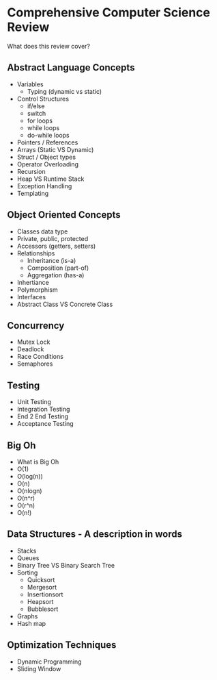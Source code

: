 # Comprehensive Computer Science Review

What does this review cover?

## Abstract Language Concepts

- Variables
  - Typing (dynamic vs static)
- Control Structures
  - if/else
  - switch
  - for loops
  - while loops
  - do-while loops
- Pointers / References
- Arrays (Static VS Dynamic)
- Struct / Object types
- Operator Overloading
- Recursion
- Heap VS Runtime Stack
- Exception Handling
- Templating

## Object Oriented Concepts

- Classes data type
- Private, public, protected
- Accessors (getters, setters)
- Relationships
  - Inheritance (is-a)
  - Composition (part-of)
  - Aggregation (has-a)
- Inhertiance
- Polymorphism
- Interfaces
- Abstract Class VS Concrete Class

## Concurrency

- Mutex Lock
- Deadlock
- Race Conditions
- Semaphores

## Testing

- Unit Testing
- Integration Testing
- End 2 End Testing
- Acceptance Testing

## Big Oh

- What is Big Oh
- O(1)
- O(log(n))
- O(n)
- O(nlogn)
- O(n^r)
- O(r^n)
- O(n!)

## Data Structures - A description in words

- Stacks
- Queues
- Binary Tree VS Binary Search Tree
- Sorting
  - Quicksort
  - Mergesort
  - Insertionsort
  - Heapsort
  - Bubblesort
- Graphs
- Hash map

## Optimization Techniques

- Dynamic Programming
- Sliding Window
